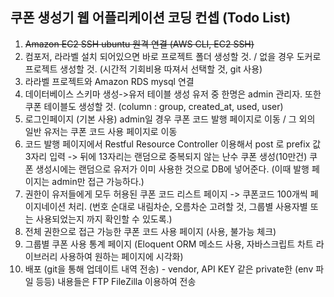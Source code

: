 쿠폰 생성기 웹 어플리케이션 코딩 컨셉 (Todo List)
------------------------------------------

1. ~~Amazon EC2 SSH ubuntu 원격 연결 (AWS CLI, EC2 SSH)~~
2. 컴포저, 라라벨 설치 되어있으면 바로 프로젝트 폴더 생성할 것. / 없을 경우 도커로 프로젝트 생성할 것. (시간적 기회비용 따져서 선택할 것, git 사용)
3. 라라벨 프로젝트와 Amazon RDS mysql 연결
4. 데이터베이스 스키마 생성->유저 테이블 생성 유저 중 한명은 admin 관리자. 또한 쿠폰 테이블도 생성할 것. (column : group, created_at, used, user)
5. 로그인페이지 (기본 사용) admin일 경우 쿠폰 코드 발행 페이지로 이동 / 그 외의 일반 유저는 쿠폰 코드 사용 페이지로 이동
6. 코드 발행 페이지에서 Restful Resource Controller 이용해서 post 로 prefix 값 3자리 입력 -> 뒤에 13자리는 랜덤으로 중복되지 않는 난수 쿠폰 생성(10만건)
    쿠폰 생성시에는 랜덤으로 유저가 이미 사용한 것으로 DB에 넣어준다. (이때 발행 페이지는 admin만 접근 가능하다.)
7. 권한이 유저들에게 모두 허용된 쿠폰 코드 리스트 페이지 -> 쿠폰코드 100개씩 페이지네이션 처리. (번호 순대로 내림차순, 오름차순 고려할 것, 그룹별 사용자별 또는 사용되었는지 까지 확인할 수 있도록.)
8. 전체 권한으로 접근 가능한 쿠폰 코드 사용 페이지 (사용, 불가능 체크)
9. 그룹별 쿠폰 사용 통계 페이지 (Eloquent ORM 메소드 사용, 자바스크립트 차트 라이브러리 사용하여 원하는 페이지에 시각화)
10. 배포 (git을 통해 업데이트 내역 전송) - vendor, API KEY 같은 private한 (env 파일 등등) 내용들은 FTP FileZilla 이용하여 전송

